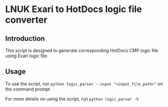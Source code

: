# LNUK Exari to HotDocs logic file converter
## Introduction
This script is designed to generate corresponding HotDocs CMP logic file using Exari logic file.

## Usage
To use the script, run `python logic_parser --input "<input_file_path>"` on the command prompt

For more details on using the script, run `python logic_parser -h`